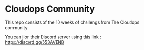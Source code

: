 # Cloudops Community

This repo consists of the 10 weeks of challengs from The Cloudops community 

You can jion their Discord server using this link : https://discord.gg/653AVENB

